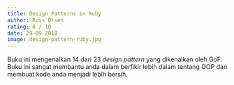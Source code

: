 ```yaml
---
title: Design Patterns in Ruby
author: Russ Olsen
rating: 8 / 10 
date: 29-09-2018
image: design-pattern-ruby.jpg
---
```


Buku ini mengenalkan 14 dari 23 *design pattern*  yang dikenalkan oleh GoF. Buku ini sangat membantu anda dalam berfikir lebih dalam tentang OOP dan membuat kode anda menjadi lebih bersih.    